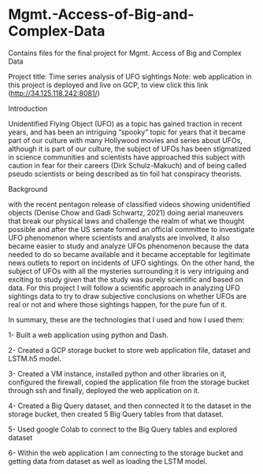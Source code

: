 # Mgmt.-Access-of-Big-and-Complex-Data
Contains files for the final project for Mgmt. Access of Big and Complex Data

Project title: Time series analysis of UFO sightings
Note: web application in this project is deployed and live on GCP, to view click this link (http://34.125.118.242:8081/)

Introduction

Unidentified Flying Object (UFO) as a topic has gained traction in recent years, and has been an intriguing “spooky” topic for years that it became part of our culture with many Hollywood movies and series about UFOs, although it is part of our culture, the subject of UFOs has been stigmatized in science communities and scientists have approached this subject with caution in fear for their careers (Dirk Schulz-Makuch) and of being called pseudo scientists or being described as tin foil hat conspiracy theorists.

Background

with the recent pentagon release of classified videos showing unidentified objects (Denise Chow and Gadi Schwartz, 2021) doing aerial maneuvers that break our physical laws and challenge the realm of what we thought possible and after the US senate formed an official committee to investigate UFO phenomenon where scientists and analysts are involved, it also became easier to study and analyze UFOs phenomenon because the data needed to do so became available and it became acceptable for legitimate news outlets to report on incidents of UFO sightings. On the other hand, the subject of UFOs with all the mysteries surrounding it is very intriguing and exciting to study given that the study was purely scientific and based on data.
For this project I will follow a scientific approach in analyzing UFO sightings data to try to draw subjective conclusions on whether UFOs are real or not and where those sightings happen, for the pure fun of it.

In summary, these are the technologies that I used and how I used them: 

1-	Built a web application using python and Dash.

2-	Created a GCP storage bucket to store web application file, dataset and LSTM.h5 model.

3-	Created a VM instance, installed python and other libraries on it, configured the firewall, copied the application file from the storage bucket through ssh and finally, deployed the web application on it.

4-	Created a Big Query dataset, and then connected it to the dataset in the storage bucket, then created 5 Big Query tables from that dataset.

5-	Used google Colab to connect to the Big Query tables and explored dataset

6-	 Within the web application I am connecting to the storage bucket and getting data from dataset as well as loading the LSTM model.

